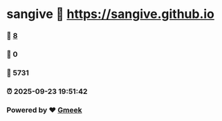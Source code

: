 # sangive :link: https://sangive.github.io 
### :page_facing_up: [8](https://sangive.github.io/tag.html) 
### :speech_balloon: 0 
### :hibiscus: 5731 
### :alarm_clock: 2025-09-23 19:51:42 
### Powered by :heart: [Gmeek](https://github.com/Meekdai/Gmeek)
